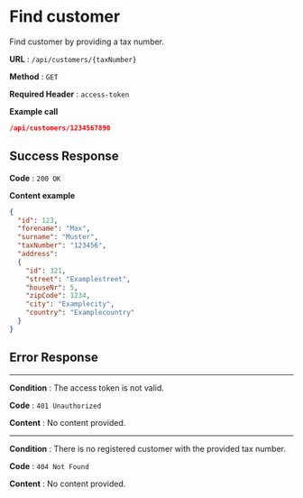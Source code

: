 # Find customer

Find customer by providing a tax number.

**URL** : `/api/customers/{taxNumber}`

**Method** : `GET`

**Required Header** : `access-token`


**Example call**

```json
/api/customers/1234567890
```

## Success Response

**Code** : `200 OK`

**Content example**

```json
{
  "id": 123,
  "forename": "Max",
  "surname": "Muster",
  "taxNumber": "123456",
  "address":
  {
    "id": 321,
    "street": "Examplestreet",
    "houseNr": 5,
    "zipCode": 1234,
    "city": "Examplecity",
    "country": "Examplecountry"
  }
}
```

## Error Response

---
**Condition** : The access token is not valid.

**Code** : `401 Unauthorized`

**Content** : No content provided.

---
**Condition** : There is no registered customer with the provided tax number.

**Code** : `404 Not Found`

**Content** : No content provided.